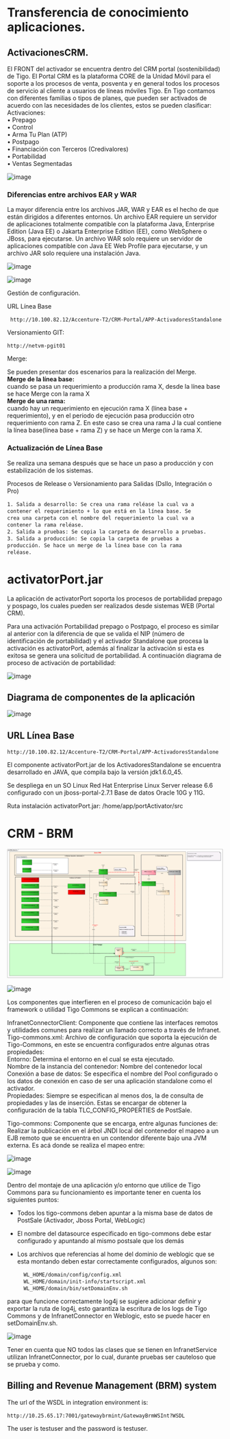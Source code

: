 # Transferencia de conocimiento aplicaciones.

## ActivacionesCRM.  

El FRONT del activador se encuentra dentro del CRM portal (sostenibilidad) de Tigo. El Portal CRM es la plataforma CORE de la Unidad Móvil para el soporte a los procesos de venta, posventa y en general todos los procesos de servicio al cliente a usuarios de líneas móviles Tigo.
En Tigo contamos con diferentes familias o tipos de planes, que pueden ser activados de acuerdo con las necesidades de los clientes, estos se pueden clasificar:  
Activaciones:  
    • Prepago  
    • Control  
    • Arma Tu Plan (ATP)  
    • Postpago  
    • Financiación con Terceros (Credivalores)  
    • Portabilidad  
    • Ventas Segmentadas  
    
![image](https://user-images.githubusercontent.com/31891276/127529510-4addcfd8-85a3-4be8-a861-75b2a94467a4.png)

### Diferencias entre archivos EAR y WAR
La mayor diferencia entre los archivos JAR, WAR y EAR es el hecho de que están dirigidos a diferentes entornos. 
Un archivo EAR requiere un servidor de aplicaciones totalmente compatible con la plataforma Java, Enterprise Edition (Java EE) o Jakarta Enterprise Edition (EE), 
como WebSphere o JBoss, para ejecutarse. Un archivo WAR solo requiere un servidor de aplicaciones compatible con Java EE Web Profile para ejecutarse, y un archivo JAR
solo requiere una instalación Java.

![image](https://user-images.githubusercontent.com/31891276/127529649-9b091bb0-1ec2-48b7-96bd-b4dcae7a9275.png)

![image](https://user-images.githubusercontent.com/31891276/127529680-0887edf0-b289-41f4-9cb6-a77c9fd55bd0.png)


Gestión de configuración.

URL Línea Base 
        
     http://10.100.82.12/Accenture-T2/CRM-Portal/APP-ActivadoresStandalone

Versionamiento GIT:

    http://netvm-pgit01

Merge:

Se pueden presentar dos escenarios para la realización del Merge.  
**Merge de la línea base:**  
cuando se pasa un requerimiento a producción rama X, desde la línea base se hace Merge con la rama X  
**Merge de una rama:**  
cuando hay un requerimiento en ejecución rama X (línea base + requerimiento), y en el periodo de ejecución pasa producción otro requerimiento con rama Z.
En este caso se crea una rama J la cual contiene la línea base(línea base + rama Z) y se hace un Merge con la rama X.

### Actualización de Línea Base  
Se realiza una semana después que se hace un paso a producción y con estabilización de los sistemas.

Procesos de Release o Versionamiento para Salidas (Dsllo, Integración o Pro)

    1. Salida a desarrollo: Se crea una rama reléase la cual va a
    contener el requerimiento + lo que está en la línea base. Se
    crea una carpeta con el nombre del requerimiento la cual va a
    contener la rama reléase.
    2. Salida a pruebas: Se copia la carpeta de desarrollo a pruebas.
    3. Salida a producción: Se copia la carpeta de pruebas a
    producción. Se hace un merge de la línea base con la rama
    reléase.

# activatorPort.jar

La aplicación de activatorPort soporta los procesos de portabilidad prepago y pospago, los cuales pueden ser realizados desde sistemas WEB (Portal CRM).

Para una activación Portabilidad prepago o Postpago, el proceso es similar al anterior con la diferencia de que se valida el NIP (número de identificación de portabilidad) y el activador Standalone que procesa la activación es activatorPort, además al finalizar la activación si esta es exitosa se genera una solicitud de portabilidad. A continuación diagrama de proceso de activación de portabilidad:

![image](https://user-images.githubusercontent.com/31891276/127536351-40c9f753-0cd9-410e-b9f4-3cd29b90464b.png)

## Diagrama de componentes de la aplicación

![image](https://user-images.githubusercontent.com/31891276/127536384-736e4275-5472-49d2-bf2e-0dace1708fa4.png)



## URL Línea Base

    http://10.100.82.12/Accenture-T2/CRM-Portal/APP-ActivadoresStandalone


El componente activatorPort.jar de los ActivadoresStandalone se encuentra desarrollado en JAVA, que compila bajo la versión jdk1.6.0_45.    

Se despliega en un SO Linux Red Hat Enterprise Linux Server release 6.6 configurado con un jboss-portal-2.7.1 Base de datos Oracle 10G y 11G. 

Ruta instalación activatorPort.jar: /home/app/portActivator/src   

# CRM - BRM

![src/BRM.png](src/BRM.PNG)

![image](https://user-images.githubusercontent.com/31891276/127554363-78bbd278-6879-4647-b409-cb44ce4a1651.png)

Los componentes que interfieren en el proceso de comunicación bajo el framework o utilidad Tigo Commons se explican a continuación:  

InfranetConnectorClient: Componente que contiene las interfaces remotos y utilidades comunes para realizar un llamado correcto a través de Infranet.   
Tigo-commons.xml: Archivo de configuración que soporta la ejecución de Tigo-Commons, en este se encuentra configurados entre algunas otras propiedades:  
Entorno: Determina el entorno en el cual se esta ejecutado.  
Nombre de la instancia del contenedor: Nombre del contenedor local  
Conexión a base de datos: Se especifica el nombre del Pool configurado o los datos de conexión en caso de ser una aplicación standalone como el activador.  
Propiedades: Siempre se especifican al menos dos, la de consulta de propiedades y las de inserción. Estas se encargar de obtener la configuración de la tabla TLC_CONFIG_PROPERTIES de PostSale.  

Tigo-commons: Componente que se encarga, entre algunas funciones de:  
Realizar la publicación en el árbol JNDI local del contenedor el mapeo a un EJB remoto que se encuentra en un contendor diferente bajo una JVM externa. Es acá donde se realiza el mapeo entre:   

![image](https://user-images.githubusercontent.com/31891276/127554586-74881c68-58d2-4321-bad4-b2f8f6f78c53.png)

![image](https://user-images.githubusercontent.com/31891276/127555393-ef827c0d-8098-49c5-956d-4155215ecaf6.png)

Dentro del montaje de una aplicación y/o entorno que utilice de Tigo Commons para su funcionamiento es importante tener en cuenta los siguientes puntos:

- Todos los tigo-commons deben apuntar a la misma base de datos de PostSale (Activador, Jboss Portal, WebLogic)  
- El nombre del datasource especificado en tigo-commons debe estar configurado y apuntando al mismo postsale que los demás  
- Los archivos que referencias al home del dominio de weblogic que se esta montando deben estar correctamente configurados, algunos son:  

        WL_HOME/domain/config/config.xml
        WL_HOME/domain/init-info/startscript.xml
        WL_HOME/domain/bin/setDomainEnv.sh
        
para que funcione correctamente log4j se sugiere adicionar definir y exportar la ruta de log4j, esto garantiza la escritura de los logs de Tigo Commons y de InfranetConnector en Weblogic, esto se puede hacer en setDomainEnv.sh.

![image](https://user-images.githubusercontent.com/31891276/127556281-af8206c8-8d10-4b9a-9653-296949bda97e.png)

Tener en cuenta que NO todos las clases que se tienen en InfranetService utilizan InfranetConnector, por lo cual, durante pruebas ser cauteloso que se prueba y como.

## Billing and Revenue Management (BRM) system  

The url of the WSDL in integration environment is:  

    http://10.25.65.17:7001/gatewaybrmint/GatewayBrmWSInt?WSDL

The user is testuser and the password is testuser.  

